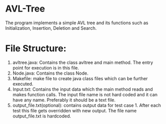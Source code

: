 # AVL-Tree
The program implements a simple AVL tree and its functions such as Initialization, Insertion, Deletion and Search.

# File Structure:
1) avltree.java: Contains the class avltree and main method. The entry point for execution is in this file.
2) Node.java: Contains the class Node.
3) Makefile: make file to create java class files which can be further executed.
4) Input.txt: Contains the input data which the main method reads and makes function calls. The input file name is not hard coded and it can have any name. Preferably it
should be a text file.
5) output_file.txt(optional): contains output data for test case 1. After each test this file gets overridden with new output. The file name output_file.txt is hardcoded.
